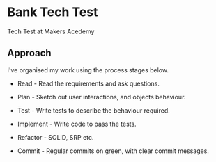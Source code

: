 # Bank Tech Test

Tech Test at Makers Acedemy

## Approach

I've organised my work using the process stages below.

* Read - Read the requirements and ask questions.

* Plan - Sketch out user interactions, and objects behaviour.
* Test - Write tests to describe the behaviour required.
* Implement - Write code to pass the tests.

* Refactor - SOLID, SRP etc.
* Commit - Regular commits on green, with clear commit messages.
